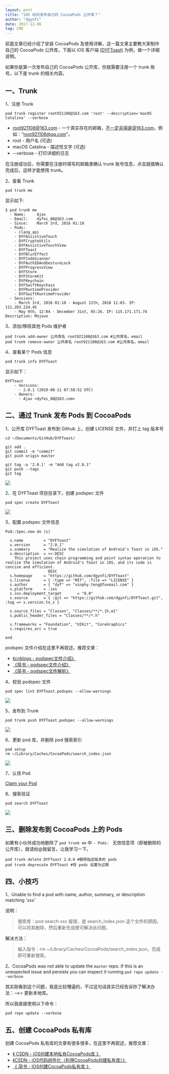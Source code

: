 ```yaml
---
layout: post
title: "iOS 如何发布自己的 CocoaPods 公开库？"
author: "dgynfi"
date: 2017-12-06
tag: CMD
---
```



前面文章已经介绍了安装 CocoaPods 及使用详解，这一篇文章主要教大家制作自己的 CocoaPods 公开库，下面以 iOS 客户端 [(DYFToast)](https://github.com/dgynfi/DYFToast) 为例，做一个详细说明。

如果你是第一次发布自己的 CocoaPods 公开库，你就需要注册一个 trunk 账号。以下是 trunk 的相关内容。


## 一、Trunk

1、注册 Trunk

```
pod trunk register root921108@163.com 'root' --description='macOS Catalina' --verbose
```

- [root921108@163.com](mailto:root921108@163.com) - 一个真实存在的邮箱，不一定非得是@163.com，例如：“root921108@qq.com”。
- root - 用户名 (可选)
- macOS Catalina - 描述性文字 (可选)
- --verbose - 打印详细的日志

在注册成功后，你需要在注册时填写的邮箱里确认 trunk 账号信息，点击链接确认完成后，这样才能使用 trunk。

2、查看 Trunk

```
pod trunk me
```

显示如下:

```
$ pod trunk me
  - Name:     Ajax
  - Email:    dyfei_88@163.com
  - Since:    March 3rd, 2016 01:18
  - Pods:
    - clang_api
    - DYFAssistiveTouch
    - DYFCryptoUtils
    - DYFAssistiveTouchView
    - DYFToast
    - DYFBlurEffect
    - DYFCodeScanner
    - DYFAuthIDAndGestureLock
    - DYFProgressView
    - DYFStore
    - DYFStoreKit
    - DYFKeychain
    - DYFSwiftKeychain
    - DYFRuntimeProvider
    - DYFSwiftRuntimeProvider
  - Sessions:
    - March 3rd, 2016 01:18 - August 11th, 2018 11:03. IP: 111.203.224.45
    - May 9th, 12:04 - December 31st, 05:26. IP: 115.171.171.74 Description: Mojave
```

3、添加/移除其他 Pods 维护者

```
pod trunk add-owner 公共库名 root921108@163.com #公共库名，email
pod trunk remove-owner 公共库名 root921108@163.com #公共库名，email
```

4、查看某个 Pods 信息

```
pod trunk info DYFToast
```

显示如下：

```
DYFToast
    - Versions:
      - 2.0.1 (2019-08-11 07:58:52 UTC)
    - Owners:
      - Ajax <dyfei_88@163.com>
```


## 二、通过 Trunk 发布 Pods 到 CocoaPods

1、公开库 DYFToast 发布到 Github 上，创建 LICENSE 文件，并打上 tag 版本号

```
cd ~/Documents/GitHub/DYFToast/

git add .
git commit -m "commit"
git push origin master

git tag -a '2.0.1' -m "Add tag v2.0.1"
git push --tags
git tag
```

![](https://dgynfi.github.io/images/pod/push_tag.png)

2、在 DYFToast 项目目录下，创建 podspec 文件

```
pod spec create DYFToast
```

![](https://dgynfi.github.io/images/pod/create_podspec.png)

3、配置 podspec 文件信息

```
Pod::Spec.new do |s|

  s.name         = "DYFToast"
  s.version      = "2.0.1"
  s.summary      = "Realize the simulation of Android's Toast in iOS."
  s.description  = <<-DESC
    This project uses chain programming and point syntax operation to realize the simulation of Android's Toast in iOS, and its code is concise and efficient.
                   DESC
  s.homepage     = "https://github.com/dgynfi/DYFToast"
  s.license      = { :type => "MIT", :file => "LICENSE" }
  s.author       = { "dyf" => "vinphy.teng@foxmail.com" }
  s.platform     = :ios
  s.ios.deployment_target       = "8.0"
  s.source       = { :git => "https://github.com/dgynfi/DYFToast.git", :tag => s.version.to_s }

  s.source_files = "Classes", "Classes/**/*.{h,m}"
  s.public_header_files = "Classes/**/*.h"

  s.frameworks = "Foundation", "UIKit", "CoreGraphics"
  s.requires_arc = true

end
```

podspec 文件介绍在这里不再叙述，推荐文章：

- [《cnblogs - podspec文件介绍》](https://www.cnblogs.com/zhou--fei/p/6146974.html)
- [《简书 - podspec文件介绍》](https://www.jianshu.com/p/a23397065e40)
- [《简书 - podspec文件解析》](https://www.jianshu.com/p/9eea3e7cb3a1)

4、校验 podspec 文件

```
pod spec lint DYFToast.podspec --allow-warnings
```

![](https://dgynfi.github.io/images/pod/spec_lint.png)

5、发布到 Trunk

```
pod trunk push DYFToast.podspec --allow-warnings
```

![](https://dgynfi.github.io/images/pod/lib_published.png)

6、更新 pod 库，并删除 pod 搜索索引

```
pod setup
rm ~/Library/Caches/CocoaPods/search_index.json
```

![](https://dgynfi.github.io/images/pod/setup.png)

7、认领 Pod

[Claim your Pod](https://trunk.cocoapods.org/claims/new)

8、搜索验证

```
pod search DYFToast
```

![](https://dgynfi.github.io/images/pod/search_lib.png)


## 三、删除发布到 CocoaPods 上的 Pods

如果有小伙伴成功地删除了 `pod trunk me` 中 `- Pods: ` 无效信息项（即被删除的公开库），就请给@我留言，让我学习一下。

```
pod trunk delete DYFToast 2.0.0 #删除指定版本的 pods
pod trunk deprecate DYFToast #将 pods 设置为过期
```


## 四、小技巧

1、Unable to find a pod with name, author, summary, or description matching 'xxx'

说明：

> 搜索库：pod search xxx 报错，是 search_index.json 这个文件的原因，可以将其删除，然后重新生成便可解决此问题。

解决方法：

> 输入指令：rm ~/Library/Caches/CocoaPods/search_index.json，完成即可重新搜索。

2、CocoaPods was not able to update the `master` repo. If this is an unexpected issue and persists you can inspect it running `pod repo update --verbose`

其实刚看到这个问题，我是比较懵逼的，不过这句话其实已经告诉你了解决办法：-->> 更新本地库。

所以我直接使用以下命令：

```
pod repo update --verbose
```


## 五、创建 CocoaPods 私有库

创建 CocoaPods 私有库的文章有很多很多，在这里不再叙述，推荐文章：

- [《 CSDN - iOS创建本地私有CocoaPods库 》](https://blog.csdn.net/yaoliangjun306/article/details/73954241)
- [《CSDN - iOS代码组件化（利用CocoaPods创建私有库）》](https://blog.csdn.net/zhaojinqiang12/article/details/80211057)
- [《 简书 - IOS创建CocoaPods私有库 》](https://www.jianshu.com/p/c8ea1f95717a)

